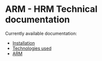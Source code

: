 # ARM - HRM Technical documentation

Currently available documentation:
 - [Installation](/installation)
 - [Technologies used](/project/technologies)
 - [ARM](/project/arm)
